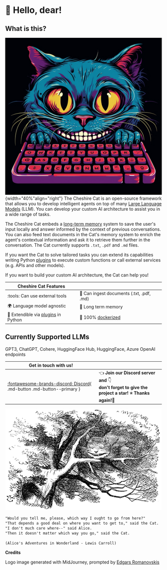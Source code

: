 # :wave: Hello, dear!

## What is this?
![Cheshire Cat logo generated by Midjourney](assets/img/cheshire-cat-mj.png){width="40%"align="right"}
The Cheshire Cat is an open-source framework that allows you to develop intelligent agents on top of many
[Large Language Models](how-the-cat-works.md#components) (LLM).
You can develop your custom AI architecture to assist you in a wide range of tasks.

The Cheshire Cat embeds a [long-term memory](how-the-cat-works.md#components) system to save the user's input locally
and answer informed by the context of previous conversations.
You can also feed text documents in the Cat's memory system to enrich the agent's contextual information and ask it to
retrieve them further in the conversation.
The Cat currently supports `.txt`, `.pdf` and `.md` files.

If you want the Cat to solve tailored tasks you can extend its capabilities writing Python [plugins](plugins/plugins.md)
to execute custom functions or call external services (e.g. APIs and other models).

If you want to build your custom AI architecture, the Cat can help you!

| Cheshire Cat Features                                           |                                                                 |
|-----------------------------------------------------------------|-----------------------------------------------------------------|
| :tools: Can use external tools                                  | :scroll: Can ingest documents (.txt, .pdf, .md)                 |
| :earth_africa: Language model agnostic                          | :elephant: Long term memory                                     |
| :rocket: Extendible via [plugins](plugins/plugins.md) in Python | :whale2: 100% [dockerized](https://docs.docker.com/get-docker/) |

## Currently Supported LLMs

GPT3, ChatGPT, Cohere, HuggingFace Hub, HuggingFace, Azure OpenAI endpoints

| Get in touch with us!                                                                                   |                                                                                                                                |
|---------------------------------------------------------------------------------------------------------|:-------------------------------------------------------------------------------------------------------------------------------|
| [:fontawesome-brands-discord: Discord](https://discord.gg/bHX5sNFCYU){ .md-button .md-button--primary } | :point_left: **Join our Discord server and** :point_down: <br/> **don't forget to give the project a star! ⭐ Thanks again!🙏** |



![Wikipedia picture of the Cheshire Cat](assets/img/cheshire-cat-tree-shade.jpg)

    "Would you tell me, please, which way I ought to go from here?"
    "That depends a good deal on where you want to get to," said the Cat.
    "I don't much care where--" said Alice.
    "Then it doesn't matter which way you go," said the Cat.

    (Alice's Adventures in Wonderland - Lewis Carroll)

__Credits__

Logo image generated with MidJourney, prompted by [Edgars Romanovskis](https://www.linkedin.com/in/edgars-romanovskis-b28826259/)
